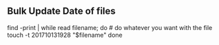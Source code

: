 ## Bulk Update Date of files

find -print | while read filename; do
    # do whatever you want with the file
    touch -t 201710131928 "$filename"
done

